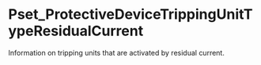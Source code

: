 # Pset_ProtectiveDeviceTrippingUnitTypeResidualCurrent

Information on tripping units that are activated by residual current.
